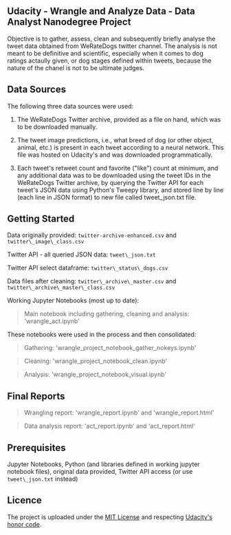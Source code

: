 Udacity - Wrangle and Analyze Data - Data Analyst Nanodegree Project
--------------------------------------------------------------------

Objective is to gather, assess, clean and subsequently briefly analyse
the tweet data obtained from WeRateDogs twitter channel. The analysis is
not meant to be definitive and scientific, especially when it comes to
dog ratings actaully given, or dog stages defined within tweets, because
the nature of the chanel is not to be ultimate judges.

Data Sources
--------------

The following three data sources were used:

1.  The WeRateDogs Twitter archive, provided as a file on hand, which
    was to be downloaded manually.

2.  The tweet image predictions, i.e., what breed of dog (or other
    object, animal, etc.) is present in each tweet according to a neural
    network. This file was hosted on Udacity's and was downloaded
    programmatically.

3.  Each tweet's retweet count and favorite ("like") count at minimum,
    and any additional data was to be downloaded using the tweet IDs in
    the WeRateDogs Twitter archive, by querying the Twitter API for each
    tweet's JSON data using Python's Tweepy library, and stored line by
    line (each line in JSON format) to new file called tweet\_json.txt
    file.

Getting Started
--------------

Data originally provided: `twitter-archive-enhanced.csv` and `twitter\_image\_class.csv` 

Twitter API - all queried JSON data: `tweet\_json.txt` 

Twitter API select dataframe: `twitter\_status\_dogs.csv` 

Data files after cleaning: `twitter\_archive\_master.csv` and `twitter\_archive\_master\_class.csv`

Working Jupyter Notebooks (most up to date): 

> Main notebook including gathering, cleaning and analysis: 'wrangle\_act.ipynb'

These notebooks were used in the process and then consolidated:

> Gathering: 'wrangle\_project\_notebook\_gather\_nokeys.ipynb' 

> Cleaning: 'wrangle\_project\_notebook\_clean.ipynb' 

> Analysis: 'wrangle\_project\_notebook\_visual.ipynb' 


Final Reports 
--------------

> Wrangling report: 'wrangle\_report.ipynb' and 'wrangle\_report.html' 

> Data analysis report: 'act\_report.ipynb' and 'act\_report.html'

Prerequisites
--------------

Jupyter Notebooks, Python (and libraries defined in working jupyter notebook files), original data provided, Twitter API access (or use `tweet\_json.txt` instead)

Licence
--------------
The project is uploaded under the [MIT License](https://choosealicense.com/licenses/mit/) and respecting [Udacity's honor code](https://eu.udacity.com/legal/community-guidelines).